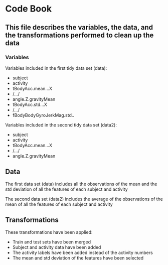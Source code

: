 # Code Book

## This file describes the variables, the data, and the transformations performed to clean up the data

### Variables

Variables included in the first tidy data set (data):

* subject
* activity
* tBodyAcc.mean...X
* /.../
* angle.Z.gravityMean
* tBodyAcc.std...X
* /.../
* fBodyBodyGyroJerkMag.std..

Variables included in the second tidy data set (data2):

* subject
* activity
* tBodyAcc.mean...X
* /.../
* angle.Z.gravityMean

## Data

The first data set (data) includes all the observations of the mean and the std deviation of all the features of each subject and activity

The second data set (data2) includes the average of the observations of the mean of all the features of each subject and activity

## Transformations

These transformations have been applied:

* Train and test sets have been merged
* Subject and activity data have been added
* The activity labels have been added instead of the activity numbers
* The mean and std deviation of the features have been selected